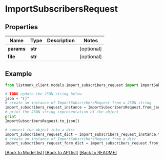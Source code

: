 # ImportSubscribersRequest


## Properties
Name | Type | Description | Notes
------------ | ------------- | ------------- | -------------
**params** | **str** |  | [optional] 
**file** | **str** |  | [optional] 

## Example

```python
from listmonk_client.models.import_subscribers_request import ImportSubscribersRequest

# TODO update the JSON string below
json = "{}"
# create an instance of ImportSubscribersRequest from a JSON string
import_subscribers_request_instance = ImportSubscribersRequest.from_json(json)
# print the JSON string representation of the object
print
ImportSubscribersRequest.to_json()

# convert the object into a dict
import_subscribers_request_dict = import_subscribers_request_instance.to_dict()
# create an instance of ImportSubscribersRequest from a dict
import_subscribers_request_form_dict = import_subscribers_request.from_dict(import_subscribers_request_dict)
```
[[Back to Model list]](../README.md#documentation-for-models) [[Back to API list]](../README.md#documentation-for-api-endpoints) [[Back to README]](../README.md)


